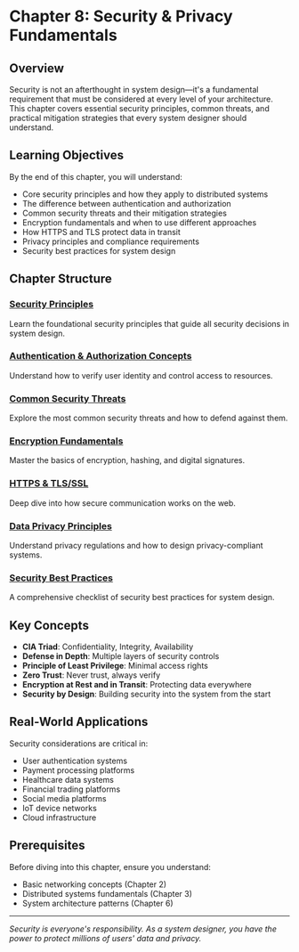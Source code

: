 # Chapter 8: Security & Privacy Fundamentals

## Overview

Security is not an afterthought in system design—it's a fundamental requirement that must be considered at every level of your architecture. This chapter covers essential security principles, common threats, and practical mitigation strategies that every system designer should understand.

## Learning Objectives

By the end of this chapter, you will understand:

- Core security principles and how they apply to distributed systems
- The difference between authentication and authorization
- Common security threats and their mitigation strategies
- Encryption fundamentals and when to use different approaches
- How HTTPS and TLS protect data in transit
- Privacy principles and compliance requirements
- Security best practices for system design

## Chapter Structure

### [Security Principles](01-security-principles.md)
Learn the foundational security principles that guide all security decisions in system design.

### [Authentication & Authorization Concepts](02-auth-concepts.md)
Understand how to verify user identity and control access to resources.

### [Common Security Threats](03-threats.md)
Explore the most common security threats and how to defend against them.

### [Encryption Fundamentals](04-encryption.md)
Master the basics of encryption, hashing, and digital signatures.

### [HTTPS & TLS/SSL](05-https-tls.md)
Deep dive into how secure communication works on the web.

### [Data Privacy Principles](06-privacy.md)
Understand privacy regulations and how to design privacy-compliant systems.

### [Security Best Practices](07-best-practices.md)
A comprehensive checklist of security best practices for system design.

## Key Concepts

- **CIA Triad**: Confidentiality, Integrity, Availability
- **Defense in Depth**: Multiple layers of security controls
- **Principle of Least Privilege**: Minimal access rights
- **Zero Trust**: Never trust, always verify
- **Encryption at Rest and in Transit**: Protecting data everywhere
- **Security by Design**: Building security into the system from the start

## Real-World Applications

Security considerations are critical in:
- User authentication systems
- Payment processing platforms
- Healthcare data systems
- Financial trading platforms
- Social media platforms
- IoT device networks
- Cloud infrastructure

## Prerequisites

Before diving into this chapter, ensure you understand:
- Basic networking concepts (Chapter 2)
- Distributed systems fundamentals (Chapter 3)
- System architecture patterns (Chapter 6)

---

*Security is everyone's responsibility. As a system designer, you have the power to protect millions of users' data and privacy.*